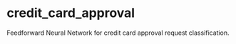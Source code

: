 # credit_card_approval
Feedforward Neural Network for credit card approval request classification. 
